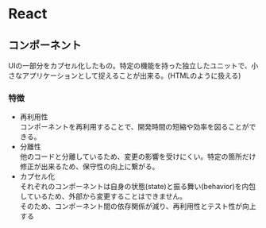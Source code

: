# React
## コンポーネント
UIの一部分をカプセル化したもの。特定の機能を持った独立したユニットで、小さなアプリケーションとして捉えることが出来る。(HTMLのように扱える)
### 特徴
- 再利用性<br>
コンポーネントを再利用することで、開発時間の短縮や効率を図ることができる。
- 分離性<br>
他のコードと分離しているため、変更の影響を受けにくい。特定の箇所だけ修正が出来るため、保守性の向上に繋がる。
- カプセル化<br>
それぞれのコンポーネントは自身の状態(state)と振る舞い(behavior)を内包しているため、外部から変更することはできません。<br>
そのため、コンポーネント間の依存関係が減り、再利用性とテスト性が向上する
